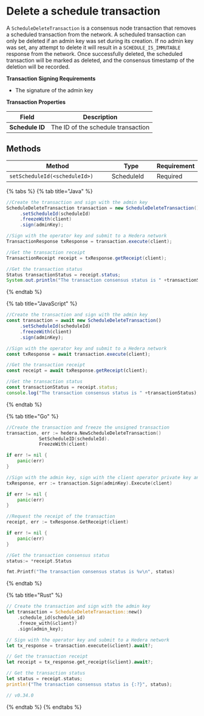 # Delete a schedule transaction

A `ScheduleDeleteTransaction` is a consensus node transaction that removes a scheduled transaction from the network. A scheduled transaction can only be deleted if an admin key was set during its creation. If no admin key was set, any attempt to delete it will result in a `SCHEDULE_IS_IMMUTABLE` response from the network. Once successfully deleted, the scheduled transaction will be marked as deleted, and the consensus timestamp of the deletion will be recorded.

**Transaction Signing Requirements**

* The signature of the admin key

**Transaction Properties**

| Field           | Description                        |
| --------------- | ---------------------------------- |
| **Schedule ID** | The ID of the schedule transaction |

## Methods

<table><thead><tr><th width="331.3333333333333">Method</th><th width="145">Type</th><th>Requirement</th></tr></thead><tbody><tr><td><code>setScheduleId(&#x3C;scheduleId>)</code></td><td>ScheduleId</td><td>Required</td></tr></tbody></table>

{% tabs %}
{% tab title="Java" %}
```java
//Create the transaction and sign with the admin key
ScheduleDeleteTransaction transaction = new ScheduleDeleteTransaction()
     .setScheduleId(scheduleId)
     .freezeWith(client)
     .sign(adminKey);

//Sign with the operator key and submit to a Hedera network
TransactionResponse txResponse = transaction.execute(client);

//Get the transaction receipt
TransactionReceipt receipt = txResponse.getReceipt(client);

//Get the transaction status
Status transactionStatus = receipt.status;
System.out.println("The transaction consensus status is " +transactionStatus);
```
{% endtab %}

{% tab title="JavaScript" %}
```javascript
//Create the transaction and sign with the admin key
const transaction = await new ScheduleDeleteTransaction()
     .setScheduleId(scheduleId)
     .freezeWith(client)
     .sign(adminKey);

//Sign with the operator key and submit to a Hedera network
const txResponse = await transaction.execute(client);

//Get the transaction receipt
const receipt = await txResponse.getReceipt(client);

//Get the transaction status
const transactionStatus = receipt.status;
console.log("The transaction consensus status is " +transactionStatus);
```
{% endtab %}

{% tab title="Go" %}
```go
//Create the transaction and freeze the unsigned transaction
transaction, err := hedera.NewScheduleDeleteTransaction()
            SetScheduleID(scheduleId).
            FreezeWith(client)

if err != nil {
    panic(err)
}

//Sign with the admin key, sign with the client operator private key and submit the transaction to a Hedera network
txResponse, err := transaction.Sign(adminKey).Execute(client)

if err != nil {
    panic(err)
}

//Request the receipt of the transaction
receipt, err := txResponse.GetReceipt(client)

if err != nil {
    panic(err)
}

//Get the transaction consensus status
status:= *receipt.Status

fmt.Printf("The transaction consensus status is %v\n", status)
```
{% endtab %}

{% tab title="Rust" %}
```rust
// Create the transaction and sign with the admin key
let transaction = ScheduleDeleteTransaction::new()
    .schedule_id(schedule_id)
    .freeze_with(&client)?
    .sign(admin_key);

// Sign with the operator key and submit to a Hedera network
let tx_response = transaction.execute(&client).await?;

// Get the transaction receipt
let receipt = tx_response.get_receipt(&client).await?;

// Get the transaction status
let status = receipt.status;
println!("The transaction consensus status is {:?}", status);

// v0.34.0
```
{% endtab %}
{% endtabs %}
